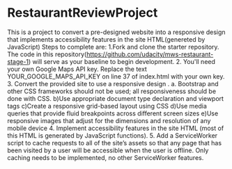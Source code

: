 # RestaurantReviewProject
This is a project to convert a pre-designed website into a responsive design that implements accessibility features in the site HTML(genereted by JavaScript) Steps to complete are: 1.Fork and clone the starter repository. The code in this repository(https://github.com/udacity/mws-restaurant-stage-1) will serve as your baseline to begin development. 2. You'll need your own Google Maps API key. Replace the text YOUR_GOOGLE_MAPS_API_KEY on line 37 of index.html with your own key. 3. Convert the provided site to use a responsive design . a. Bootstrap and other CSS frameworks should not be used; all responsiveness should be done with CSS. b)Use appropriate document type declaration and viewport tags c)Create a responsive grid-based layout using CSS d)Use media queries that provide fluid breakpoints across different screen sizes e)Use responsive images that adjust for the dimensions and resolution of any mobile device 4. Implement accessibility features in the site HTML (most of this HTML is generated by JavaScript functions). 5. Add a ServiceWorker script to cache requests to all of the site’s assets so that any page that has been visited by a user will be accessible when the user is offline. Only caching needs to be implemented, no other ServiceWorker features.
